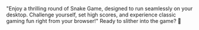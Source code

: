 "Enjoy a thrilling round of Snake Game, designed to run seamlessly on your desktop. Challenge yourself, set high scores, and experience classic gaming fun right from your browser!" Ready to slither into the game? 🐍
